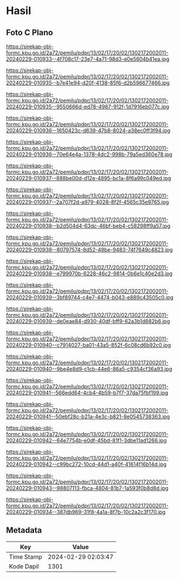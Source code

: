 # Hasil

## Foto C Plano

https://sirekap-obj-formc.kpu.go.id/2a72/pemilu/pdpr/13/02/17/20/02/1302172002011-20240229-010933--4f708c17-23e7-4a71-98d3-e0e5604b41ea.jpg

https://sirekap-obj-formc.kpu.go.id/2a72/pemilu/pdpr/13/02/17/20/02/1302172002011-20240229-010935--b7e41e94-d20f-4138-85f6-d2b596677466.jpg

https://sirekap-obj-formc.kpu.go.id/2a72/pemilu/pdpr/13/02/17/20/02/1302172002011-20240229-010935--9550666d-ed78-4987-912f-1d7916eb077c.jpg

https://sirekap-obj-formc.kpu.go.id/2a72/pemilu/pdpr/13/02/17/20/02/1302172002011-20240229-010936--1650423c-d639-47b8-8024-a38ec0ff3f94.jpg

https://sirekap-obj-formc.kpu.go.id/2a72/pemilu/pdpr/13/02/17/20/02/1302172002011-20240229-010936--70e64e4a-1378-4dc2-998b-79a5ed360e78.jpg

https://sirekap-obj-formc.kpu.go.id/2a72/pemilu/pdpr/13/02/17/20/02/1302172002011-20240229-010937--888be00d-d12e-4895-bc1a-8f6a99c049ed.jpg

https://sirekap-obj-formc.kpu.go.id/2a72/pemilu/pdpr/13/02/17/20/02/1302172002011-20240229-010937--2a707f2d-a979-4028-8f2f-4565c35e9765.jpg

https://sirekap-obj-formc.kpu.go.id/2a72/pemilu/pdpr/13/02/17/20/02/1302172002011-20240229-010938--b2d504d4-63dc-46bf-beb4-c58298ff9a57.jpg

https://sirekap-obj-formc.kpu.go.id/2a72/pemilu/pdpr/13/02/17/20/02/1302172002011-20240229-010938--80797574-8d52-48be-9483-74f7649c4823.jpg

https://sirekap-obj-formc.kpu.go.id/2a72/pemilu/pdpr/13/02/17/20/02/1302172002011-20240229-010938--e799970b-6228-46c2-9814-0b6e1c40e2d3.jpg

https://sirekap-obj-formc.kpu.go.id/2a72/pemilu/pdpr/13/02/17/20/02/1302172002011-20240229-010939--3bf89744-c4e7-4474-b043-e889c43505c0.jpg

https://sirekap-obj-formc.kpu.go.id/2a72/pemilu/pdpr/13/02/17/20/02/1302172002011-20240229-010939--de0eae84-d930-40df-bff9-62a3b1d882b6.jpg

https://sirekap-obj-formc.kpu.go.id/2a72/pemilu/pdpr/13/02/17/20/02/1302172002011-20240229-010940--c7914027-ba01-43a5-852f-6c08cd6b92c0.jpg

https://sirekap-obj-formc.kpu.go.id/2a72/pemilu/pdpr/13/02/17/20/02/1302172002011-20240229-010940--9be4e8d9-c1cb-44e6-86a5-c9354cf36a93.jpg

https://sirekap-obj-formc.kpu.go.id/2a72/pemilu/pdpr/13/02/17/20/02/1302172002011-20240229-010941--566edd64-4cb4-4b59-b7f7-37da75fbf199.jpg

https://sirekap-obj-formc.kpu.go.id/2a72/pemilu/pdpr/13/02/17/20/02/1302172002011-20240229-010941--50ebf28c-b21a-4e3c-b821-8e0545738363.jpg

https://sirekap-obj-formc.kpu.go.id/2a72/pemilu/pdpr/13/02/17/20/02/1302172002011-20240229-010942--64e7754b-e0df-45bd-81f1-3dbe11ad1266.jpg

https://sirekap-obj-formc.kpu.go.id/2a72/pemilu/pdpr/13/02/17/20/02/1302172002011-20240229-010942--c99bc272-10cd-44d1-a40f-41614f16b14d.jpg

https://sirekap-obj-formc.kpu.go.id/2a72/pemilu/pdpr/13/02/17/20/02/1302172002011-20240229-010943--98807113-fbca-4804-81b7-1a593f0b8d8d.jpg

https://sirekap-obj-formc.kpu.go.id/2a72/pemilu/pdpr/13/02/17/20/02/1302172002011-20240229-010934--387db969-31f8-4a1a-8f7b-10c2a2c3f170.jpg


## Metadata

| Key        | Value               |
| ---------- | ------------------- |
| Time Stamp | 2024-02-29 02:03:47 |
| Kode Dapil | 1301                |



